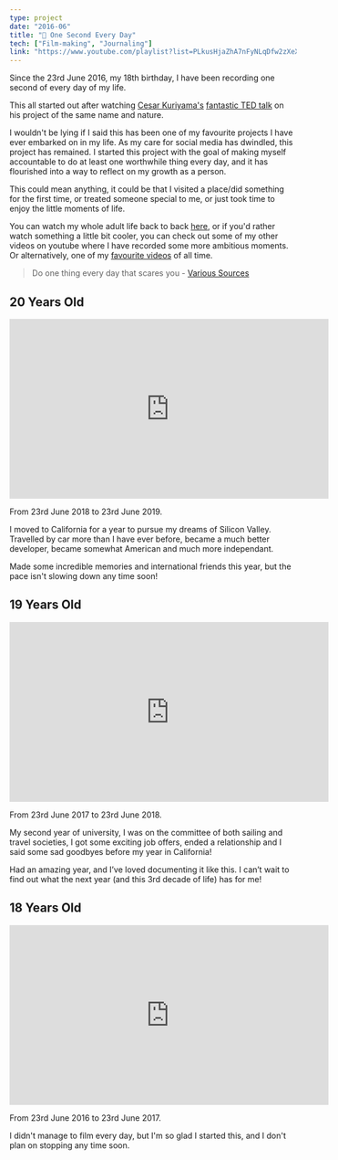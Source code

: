 ```yaml
---
type: project
date: "2016-06"
title: "🎥 One Second Every Day"
tech: ["Film-making", "Journaling"]
link: "https://www.youtube.com/playlist?list=PLkusHjaZhA7nFyNLqDfw2zXeXfs3KfxgE"
---
```


Since the 23rd June 2016, my 18th birthday, I have been recording one second of every day of my life.

This all started out after watching [Cesar Kuriyama's](http://www.cesarkuriyama.com) [fantastic TED talk](https://www.ted.com/talks/cesar_kuriyama_one_second_every_day) on his project of the same name and nature.

I wouldn't be lying if I said this has been one of my favourite projects I have ever embarked on in my life. As my care for social media has dwindled, this project has remained. I started this project with the goal of making myself accountable to do at least one worthwhile thing every day, and it has flourished into a way to reflect on my growth as a person.

This could mean anything, it could be that I visited a place/did something for the first time, or treated someone special to me, or just took time to enjoy the little moments of life.

You can watch my whole adult life back to back [here](https://www.youtube.com/playlist?list=PLkusHjaZhA7nFyNLqDfw2zXeXfs3KfxgE), or if you'd rather watch something a little bit cooler, you can check out some of my other videos on youtube where I have recorded some more ambitious moments. Or alternatively, one of my [favourite videos](https://www.youtube.com/watch?v=WxfZkMm3wcg) of all time.

> Do one thing every day that scares you - [Various Sources](https://quoteinvestigator.com/2013/08/09/scare/)

## 20 Years Old

<iframe width="560" height="315" src="https://www.youtube-nocookie.com/embed/aROoZL6x8sk" frameborder="0" allow="accelerometer; autoplay; encrypted-media; gyroscope; picture-in-picture" allowfullscreen></iframe>

From 23rd June 2018 to 23rd June 2019.

I moved to California for a year to pursue my dreams of Silicon Valley. Travelled by car more than I have ever before, became a much better developer, became somewhat American and much more independant.

Made some incredible memories and international friends this year, but the pace isn't slowing down any time soon!

## 19 Years Old

<iframe width="560" height="315" src="https://www.youtube-nocookie.com/embed/nhmEgzpafPc" frameborder="0" allow="accelerometer; autoplay; encrypted-media; gyroscope; picture-in-picture" allowfullscreen></iframe>

From 23rd June 2017 to 23rd June 2018.

My second year of university, I was on the committee of both sailing and travel societies, I got some exciting job offers, ended a relationship and I said some sad goodbyes before my year in California!

Had an amazing year, and I’ve loved documenting it like this. I can’t wait to find out what the next year (and this 3rd decade of life) has for me!

## 18 Years Old

<iframe width="560" height="315" src="https://www.youtube-nocookie.com/embed/2JItNd1gNx0" frameborder="0" allow="accelerometer; autoplay; encrypted-media; gyroscope; picture-in-picture" allowfullscreen></iframe>

From 23rd June 2016 to 23rd June 2017.

I didn't manage to film every day, but I'm so glad I started this, and I don't plan on stopping any time soon.
